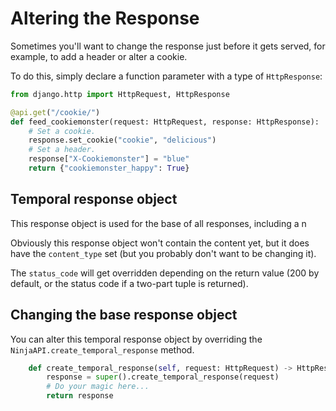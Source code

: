 # Altering the Response

Sometimes you'll want to change the response just before it gets served, for example, to add a header or alter a cookie.

To do this, simply declare a function parameter with a type of `HttpResponse`:

```Python
from django.http import HttpRequest, HttpResponse

@api.get("/cookie/")
def feed_cookiemonster(request: HttpRequest, response: HttpResponse):
    # Set a cookie.
    response.set_cookie("cookie", "delicious")
    # Set a header.
    response["X-Cookiemonster"] = "blue"
    return {"cookiemonster_happy": True}
```


## Temporal response object

This response object is used for the base of all responses, including a n

Obviously this response object won't contain the content yet, but it does have the `content_type` set (but you probably don't want to be changing it).

The `status_code` will get overridden depending on the return value (200 by default, or the status code if a two-part tuple is returned).


## Changing the base response object

You can alter this temporal response object by overriding the `NinjaAPI.create_temporal_response` method.

```Python
    def create_temporal_response(self, request: HttpRequest) -> HttpResponse:
        response = super().create_temporal_response(request)
        # Do your magic here...
        return response
```